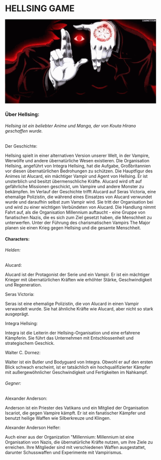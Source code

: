 #            HELLSING GAME 


![img.png](img.png)

### Über Hellsing:

######  Hellsing ist ein beliebter Anime und Manga, der von Kouta Hirano geschaffen wurde. 
Der Geschichte:

Hellsing spielt in einer alternativen Version unserer Welt, in der Vampire, Werwölfe und
andere übernatürliche Wesen existieren. Die Organisation Hellsing, angeführt von
Integra Hellsing, hat die Aufgabe, Großbritannien vor diesen übernatürlichen
Bedrohungen zu schützen.
Die Hauptfigur des Animes ist Alucard, ein mächtiger Vampir und Agent von Hellsing.
Er ist unsterblich und besitzt übermenschliche Kräfte. Alucard wird oft auf gefährliche
Missionen geschickt, um Vampire und andere Monster zu bekämpfen.
Im Verlauf der Geschichte trifft Alucard auf Seras Victoria, eine ehemalige Polizistin, die
während eines Einsatzes von Alucard verwundet wurde und daraufhin selbst zum
Vampir wird. Sie tritt der Organisation bei und wird zu einer wichtigen Verbündeten von
Alucard.
Die Handlung nimmt Fahrt auf, als die Organisation Millennium auftaucht - eine Gruppe
von fanatischen Nazis, die es sich zum Ziel gesetzt haben, die Menschheit zu
unterwerfen. Unter der Führung des charismatischen Vampirs The Major planen sie
einen Krieg gegen Hellsing und die gesamte Menschheit.

#### Characters:


###### Helden:

Alucard: 

Alucard ist der Protagonist der Serie und ein Vampir. Er ist ein mächtiger Krieger mit übernatürlichen Kräften wie erhöhter Stärke,
Geschwindigkeit und Regeneration.

Seras Victoria:

Seras ist eine ehemalige Polizistin, die von Alucard in einen Vampir verwandelt wurde. Sie hat ähnliche Kräfte wie Alucard,
aber nicht so stark ausgeprägt.

Integra Hellsing:

Integra ist die Leiterin der Hellsing-Organisation und eine erfahrene Kämpferin. Sie führt das Unternehmen mit Entschlossenheit
und strategischem Geschick.

Walter C. Dornez:

Walter ist ein Butler und Bodyguard von Integra. Obwohl er auf den ersten Blick schwach erscheint, ist er tatsächlich ein hochqualifizierter
Kämpfer mit außergewöhnlicher Geschwindigkeit und Fertigkeiten im Nahkampf.


###### Gegner:

Alexander Anderson:

Anderson ist ein Priester des Vatikans und ein Mitglied der Organisation Iscariot, die gegen Vampire kämpft. Er ist ein fanatischer Kämpfer
und benutzt heilige Waffen wie Silberkreuze und Klingen.

Alexander Anderson Helfer:

Auch einer aus der Organization "Millennium:
Millennium ist eine Organisation von Nazis, die übernatürliche Kräfte nutzen, um ihre Ziele zu erreichen. Ihre Mitglieder sind mit verschiedenen Waffen
ausgestattet, darunter Schusswaffen und Experimente mit Vampirismus.








